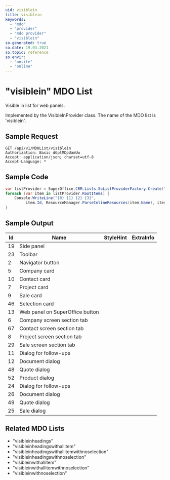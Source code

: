 ```yaml
---
uid: visiblein
title: visiblein
keywords:
  - "mdo"
  - "provider"
  - "mdo provider"
  - "visiblein"
so.generated: true
so.date: 19.03.2021
so.topic: reference
so.envir:
  - "onsite"
  - "online"
---
```


# "visiblein" MDO List
Visible in list for web panels.



Implemented by the <see cref="T:SuperOffice.CRM.Lists.VisibleInProvider">VisibleInProvider</see> class.
The name of the MDO list is 'visiblein'.




## Sample Request

```http!
GET /api/v1/MDOList/visiblein
Authorization: Basic dGplMDpUamUw
Accept: application/json; charset=utf-8
Accept-Language: *

```

## Sample Code
```cs
var listProvider = SuperOffice.CRM.Lists.SoListProviderFactory.Create("visiblein", forceFlatList: true);
foreach (var item in listProvider.RootItems) {
    Console.WriteLine("{0} {1} {2} {3}", 
         item.Id, ResourceManager.ParseInlineResources(item.Name), item.StyleHint, item.ExtraInfo);
}
```

## Sample Output

|Id   | Name  |StyleHint|ExtraInfo |
| --- | ----- | ------- | -------- |
|19|Side panel|||
|23|Toolbar|||
|2|Navigator button|||
|5|Company card|||
|10|Contact card|||
|7|Project card|||
|9|Sale card|||
|46|Selection card|||
|13|Web panel on SuperOffice button|||
|6|Company screen section tab|||
|67|Contact screen section tab|||
|8|Project screen section tab|||
|29|Sale screen section tab|||
|11|Dialog for follow-ups|||
|12|Document dialog|||
|48|Quote dialog|||
|52|Product dialog|||
|24|Dialog for follow-ups|||
|26|Document dialog|||
|49|Quote dialog|||
|25|Sale dialog|||


## Related MDO Lists

* "visibleinheadings"
* "visibleinheadingswithallitem"
* "visibleinheadingswithallitemwithnoselection"
* "visibleinheadingswithnoselection"
* "visibleinwithallitem"
* "visibleinwithallitemwithnoselection"
* "visibleinwithnoselection"
